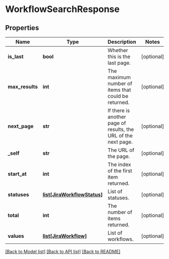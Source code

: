 # WorkflowSearchResponse

## Properties
Name | Type | Description | Notes
------------ | ------------- | ------------- | -------------
**is_last** | **bool** | Whether this is the last page. | [optional] 
**max_results** | **int** | The maximum number of items that could be returned. | [optional] 
**next_page** | **str** | If there is another page of results, the URL of the next page. | [optional] 
**_self** | **str** | The URL of the page. | [optional] 
**start_at** | **int** | The index of the first item returned. | [optional] 
**statuses** | [**list[JiraWorkflowStatus]**](JiraWorkflowStatus.md) | List of statuses. | [optional] 
**total** | **int** | The number of items returned. | [optional] 
**values** | [**list[JiraWorkflow]**](JiraWorkflow.md) | List of workflows. | [optional] 

[[Back to Model list]](../README.md#documentation-for-models) [[Back to API list]](../README.md#documentation-for-api-endpoints) [[Back to README]](../README.md)

